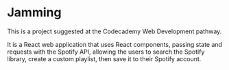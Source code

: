 # Jamming

This is a project suggested at the Codecademy Web Development pathway.

It is a React web application that uses React components, passing state and requests with the Spotify API, allowing the users to search the Spotify library, create a custom playlist, then save it to their Spotify account.